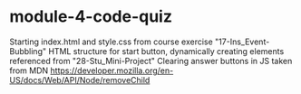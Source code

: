 # module-4-code-quiz

Starting index.html and style.css from course exercise "17-Ins_Event-Bubbling"
HTML structure for start button, dynamically creating elements referenced from "28-Stu_Mini-Project"
Clearing answer buttons in JS taken from MDN https://developer.mozilla.org/en-US/docs/Web/API/Node/removeChild
